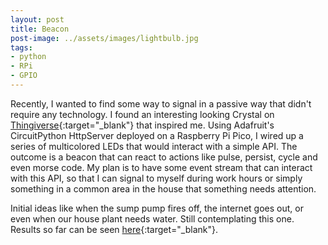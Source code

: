 ```yaml
---
layout: post
title: Beacon
post-image: ../assets/images/lightbulb.jpg
tags:
- python
- RPi
- GPIO
---
```


Recently, I wanted to find some way to signal in a passive way that didn't require any technology. 
I found an interesting looking Crystal on [Thingiverse](https://www.thingiverse.com/thing:61172){:target="_blank"} that inspired me.
Using Adafruit's CircuitPython HttpServer deployed on a Raspberry Pi Pico, I wired up a series of multicolored LEDs that 
would interact with a simple API. The outcome is a beacon that can react to actions like pulse, persist, cycle and even 
morse code. My plan is to have some event stream that can interact with this API, so that I can signal to myself during 
work hours or simply something in a common area in the house that something needs attention.

Initial ideas like when the sump pump fires off, the internet goes out, or even when our house plant needs water. Still
contemplating this one. Results so far can be seen [here](https://github.com/amcnevin/beacon){:target="_blank"}.


